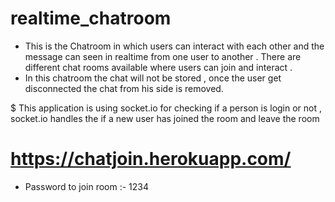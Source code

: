 # realtime_chatroom
* This is the Chatroom in which users can interact with each other and the message can seen in realtime from one user to another . There are different chat rooms available where    users can join and interact . 
* In this chatroom the chat will not be stored , once the user get disconnected the  chat from his side is removed.

$ This application is using socket.io for checking if a person is login or not , socket.io handles the if a new user has joined the room and leave the room
# https://chatjoin.herokuapp.com/

* Password to join room :- 1234

